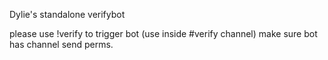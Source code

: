 Dylie's standalone verifybot


please use !verify to trigger bot (use inside #verify channel) make sure bot has channel send perms.

